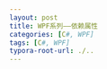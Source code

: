 ```yaml
---
layout: post
title: WPF系列——依赖属性
categories: [C#, WPF]
tags: [C#, WPF]
typora-root-url: ./..
---
```

